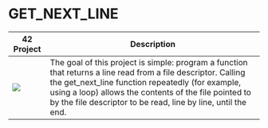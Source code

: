 # GET_NEXT_LINE
| 42 Project| Description |
| ----------- | ----------- |
| <a href=""> <img src="https://github.com/0bvim/42-project-badges/blob/main/badges/get_next_linen.png?raw=true" /></a> | The goal of this project is simple: program a function that returns a line read from a file descriptor. Calling the get_next_line function repeatedly (for example, using a loop) allows the contents of the file pointed to by the file descriptor to be read, line by line, until the end.|
